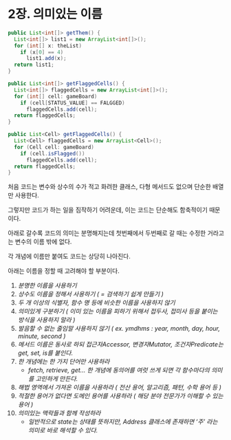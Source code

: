 # 2장. 의미있는 이름

```java
public List<int[]> getThem() {
  List<int[]> list1 = new ArrayList<int[]>();
  for (int[] x: theList)
    if (x[0] == 4)
      list1.add(x);
  return list1;
}
```

```java
public List<int[]> getFlaggedCells() {
  List<int[]> flaggedCells = new ArrayList<int[]>();
  for (int[] cell: gameBoard)
    if (cell[STATUS_VALUE] == FALGGED)
      flaggedCells.add(cell);
  return flaggedCells;
}
```

```java
public List<Cell> getFlaggedCells() {
  List<Cell> flaggedCells = new ArrayList<Cell>();
  for (Cell cell: gameBoard)
    if (cell.isFlagged())
      flaggedCells.add(cell);
  return flaggedCells;
}
```

처음 코드는 변수와 상수의 수가 적고 화려한 클래스, 다형 메서드도 없으며 단순한 배열만 사용한다.

그렇지만 코드가 하는 일을 짐작하기 어려운데, 이는 코드는 단순해도 함축적이기 때문이다.

아래로 갈수록 코드의 의미는 분명해지는데 첫번째에서 두번째로 갈 때는 수정한 거라고는 변수의 이름 밖에 없다.

각 개념에 이름만 붙여도 코드는 상당히 나아진다.

아래는 이름을 정할 때 고려해야 할 부분이다.

1. _분명한 이름을 사용하기_
2. _상수도 이름을 정해서 사용하기 ( = 검색하기 쉽게 만들기 )_
3. _두 개 이상의 식별자, 함수 명 등에 비슷한 이름을 사용하지 않기_
4. _의미있게 구분하기 ( 이미 있는 이름을 피하기 위해서 접두사, 접미사 등을 붙이는 방식을 사용하지 말라 )_
5. _발음할 수 없는 줄임말 사용하지 않기 ( ex. ymdhms : year, month, day, hour, minute, second )_
6. _메서드 이름은 동사로 하되 접근자Accessor, 변경자Mutator, 조건자Predicate는 get, set, is를 붙인다._
7. _한 개념에는 한 가지 단어만 사용하라_
    - _fetch, retrieve, get… 한 개념에 동의어를 여럿 쓰게 되면 각 함수마다의 의미를 고민하게 만든다._
8. _해법 영역에서 가져온 이름을 사용하라 ( 전산 용어, 알고리즘, 패턴, 수학 용어 등 )_
9. _적절한 용어가 없다면 도메인 용어를 사용하라 ( 해당 분야 전문가가 이해할 수 있는 용어 )_
10. _의미있는 맥락들과 함께 작성하라_
    - _일반적으로 state는 상태를 뜻하지만, Address 클래스에 존재하면 ‘주’ 라는 의미로 바로 해석할 수 있다._
